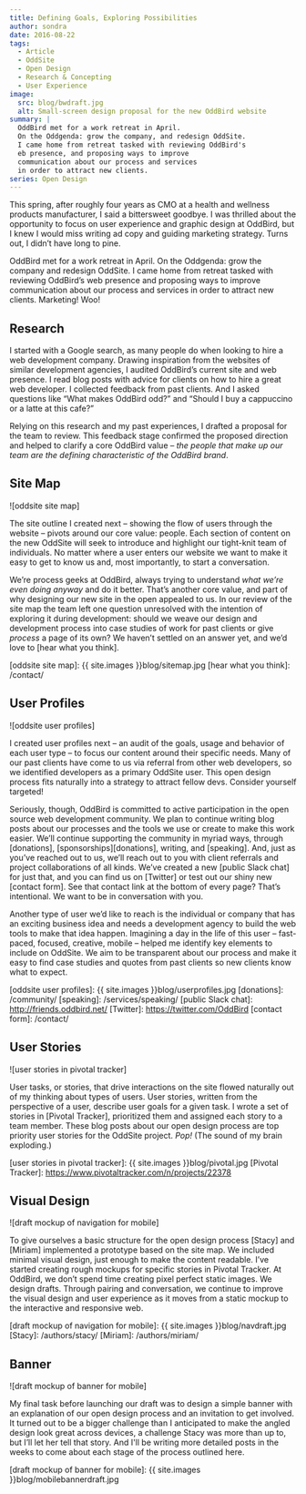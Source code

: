 ```yaml
---
title: Defining Goals, Exploring Possibilities
author: sondra
date: 2016-08-22
tags:
  - Article
  - OddSite
  - Open Design
  - Research & Concepting
  - User Experience
image:
  src: blog/bwdraft.jpg
  alt: Small-screen design proposal for the new OddBird website
summary: |
  OddBird met for a work retreat in April.
  On the Oddgenda: grow the company, and redesign OddSite.
  I came home from retreat tasked with reviewing OddBird's
  eb presence, and proposing ways to improve
  communication about our process and services
  in order to attract new clients.
series: Open Design
---
```


This spring, after roughly four years as CMO at a health and wellness
products manufacturer, I said a bittersweet goodbye. I was thrilled
about the opportunity to focus on user experience and graphic design at
OddBird, but I knew I would miss writing ad copy and guiding marketing
strategy. Turns out, I didn’t have long to pine.

OddBird met for a work retreat in April. On the Oddgenda: grow the
company and redesign OddSite. I came home from retreat tasked with
reviewing OddBird’s web presence and proposing ways to improve
communication about our process and services in order to attract new
clients. Marketing! Woo!

## Research

I started with a Google search, as many people do when looking to hire a
web development company. Drawing inspiration from the websites of
similar development agencies, I audited OddBird’s current site and web
presence. I read blog posts with advice for clients on how to hire a
great web developer. I collected feedback from past clients. And I asked
questions like “What makes OddBird odd?” and “Should I buy a cappuccino
or a latte at this cafe?”

Relying on this research and my past experiences, I drafted a proposal
for the team to review. This feedback stage confirmed the proposed
direction and helped to clarify a core OddBird value – *the people that
make up our team are the defining characteristic of the OddBird brand*.

## Site Map

![oddsite site map]

The site outline I created next – showing the flow of users through the
website – pivots around our core value: people. Each section of content
on the new OddSite will seek to introduce and highlight our tight-knit
team of individuals. No matter where a user enters our website we want
to make it easy to get to know us and, most importantly, to start a
conversation.

We’re process geeks at OddBird, always trying to understand *what we’re
even doing anyway* and do it better. That’s another core value, and part
of why designing our new site in the open appealed to us. In our review
of the site map the team left one question unresolved with the intention
of exploring it during development: should we weave our design and
development process into case studies of work for past clients or give
*process* a page of its own? We haven’t settled on an answer yet, and
we’d love to [hear what you think].

[oddsite site map]: {{ site.images }}blog/sitemap.jpg
[hear what you think]: /contact/

## User Profiles

![oddsite user profiles]

I created user profiles next – an audit of the goals, usage and behavior
of each user type – to focus our content around their specific needs.
Many of our past clients have come to us via referral from other web
developers, so we identified developers as a primary OddSite user. This
open design process fits naturally into a strategy to attract fellow
devs. Consider yourself targeted!

Seriously, though, OddBird is committed to active participation in the
open source web development community. We plan to continue writing blog
posts about our processes and the tools we use or create to make this
work easier. We’ll continue supporting the community in myriad ways,
through [donations], [sponsorships][donations], writing, and [speaking].
And, just as you’ve reached out to us, we’ll reach out to you with
client referrals and project collaborations of all kinds. We’ve created
a new [public Slack chat] for just that, and you can find us on
[Twitter] or test out our shiny new [contact form]. See that contact
link at the bottom of every page? That’s intentional. We want to be in
conversation with you.

Another type of user we’d like to reach is the individual or company
that has an exciting business idea and needs a development agency to
build the web tools to make that idea happen. Imagining a day in the
life of this user – fast-paced, focused, creative, mobile – helped me
identify key elements to include on OddSite. We aim to be transparent
about our process and make it easy to find case studies and quotes from
past clients so new clients know what to expect.

[oddsite user profiles]: {{ site.images }}blog/userprofiles.jpg
[donations]: /community/
[speaking]: /services/speaking/
[public Slack chat]: http://friends.oddbird.net/
[Twitter]: https://twitter.com/OddBird
[contact form]: /contact/

## User Stories

![user stories in pivotal tracker]

User tasks, or stories, that drive interactions on the site flowed
naturally out of my thinking about types of users. User stories, written
from the perspective of a user, describe user goals for a given task. I
wrote a set of stories in [Pivotal Tracker], prioritized them and
assigned each story to a team member. These blog posts about our open
design process are top priority user stories for the OddSite project.
*Pop!* (The sound of my brain exploding.)

[user stories in pivotal tracker]: {{ site.images }}blog/pivotal.jpg
[Pivotal Tracker]: https://www.pivotaltracker.com/n/projects/22378

## Visual Design

![draft mockup of navigation for mobile]

To give ourselves a basic structure for the open design process [Stacy]
and [Miriam] implemented a prototype based on the site map. We included
minimal visual design, just enough to make the content readable. I’ve
started creating rough mockups for specific stories in Pivotal Tracker.
At OddBird, we don’t spend time creating pixel perfect static images. We
design drafts. Through pairing and conversation, we continue to improve
the visual design and user experience as it moves from a static mockup
to the interactive and responsive web.

[draft mockup of navigation for mobile]: {{ site.images }}blog/navdraft.jpg
[Stacy]: /authors/stacy/
[Miriam]: /authors/miriam/

## Banner

![draft mockup of banner for mobile]

My final task before launching our draft was to design a simple banner
with an explanation of our open design process and an invitation to get
involved. It turned out to be a bigger challenge than I anticipated to
make the angled design look great across devices, a challenge Stacy was
more than up to, but I’ll let her tell that story. And I'll be writing
more detailed posts in the weeks to come about each stage of the process
outlined here.

[draft mockup of banner for mobile]: {{ site.images }}blog/mobilebannerdraft.jpg
